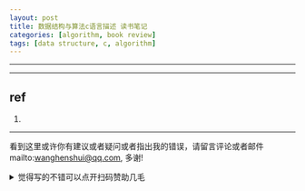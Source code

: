 ```yaml
---
layout: post
title: 数据结构与算法c语言描述 读书笔记
categories: [algorithm, book review]
tags: [data structure, c, algorithm]
---
```

  

---



 

---



## ref 

1. 



---

看到这里或许你有建议或者疑问或者指出我的错误，请留言评论或者邮件mailto:wanghenshui@qq.com, 多谢! 
<details>
<summary>觉得写的不错可以点开扫码赞助几毛</summary>
![微信转账](https://wanghenshui.github.io/assets/wepay.png)
</details>